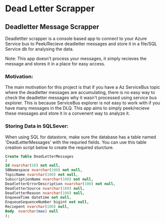 ﻿# Dead Letter Scrapper 

## Deadletter Message Scrapper
Deadlettter scrapper is a console based app to connect to your Azure Service bus to Peek/Recieve deadletter messages and store it in a file/SQL Service db for analysing the data. 

Note: This app doesn't process your messages, it simply recieves the message and stores it in a place for easy access. 

### Motivation: 

The main motivation for this project is that if you have a Az ServiceBus topic where the deadletter messages are accumulating, there is no easy way to check the deadletter messages why it wasn't processed using service bus explorer. This is because ServiceBus explorer is not easy to work with if you have many messages in the DLQ. This app aims to simply peek/recieve these messages and store it in a convenent way to analyze it. 

### Storing Data in SQLSever: 
When using SQL for datastore, make sure the database has a table named 'DeadLetterMessages' with the requried fields. You can use this table creation script below to create the required sturcture. 

```sql
Create Table DeadLetterMessages 
(
Id nvarchar(50) not null,
SBNamespace nvarchar(100) not null, 
TopicName nvarchar(100) not null, 
SubscriptionName nvarchar(100) not null, 
DeadletterErrorDescription nvarchar(100) not null,
DeadletterSource nvarchar(100) null, 
DeadletterReason nvarchar(100) null, 
EnqueueTime datetime not null, 
EnqueueSequenceNumber bigint not null, 
Reciepent nvarchar(100) null, 
Body  nvarchar(max) null
);
```
